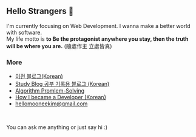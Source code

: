 ## Hello Strangers 👋

I'm currently focusing on Web Development. I wanna make a better world with software. <br/>
My life motto is **to Be the protagonist anywhere you stay, then the truth will be where you are.**  (隨處作主 立處皆真)


### More

- [이전 블로그(Korean) ](https://mooneedev.netlify.app/)
- [Study Blog 공부 기록용 블로그 (Korean) ](https://velog.io/@moonheekim0118)
- [Algorithm Promlem-Solving](https://www.notion.so/mooneedev/Algorithms-f47ea3f7bcd7444d834bcf6ce8c1cf78)
- [How I became a Developer (Korean)](https://www.notion.so/mooneedev/4a78cf4af0a74c26a5880871ada05ddb)
- hellomooneekim@gmail.com 
<br/>


 You can ask me anything or just say hi :)
 
